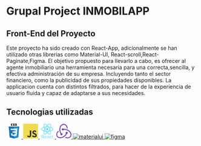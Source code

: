 # Grupal Project INMOBILAPP


## Front-End del Proyecto
Este proyecto ha sido creado con React-App, adicionalmente se han utilizado otras librerias como Material-UI, React-scroll,React-Paginate,Figma.
El objetivo propuesto para llevarlo a cabo, es ofrecer al agente inmobiliario  una herramienta necesaria para una correcta,sencilla, y efectiva administración de su empresa. Incluyendo tanto el sector financiero, como la publicidad de sus propiedades disponibles. 
La applicacion cuenta con distintos filtrados, para hacer de la experiencia de usuario fluida y capaz de adaptarse a sus necesidades.


## Tecnologias utilizadas

</a> <a href="https://www.w3schools.com/css/" target="_blank" rel="noreferrer"> <img src="https://raw.githubusercontent.com/devicons/devicon/master/icons/css3/css3-original-wordmark.svg" alt="css3" width="40" height="40"/> </a>   <a href="https://developer.mozilla.org/en-US/docs/Web/JavaScript" target="_blank" rel="noreferrer"> <img src="https://raw.githubusercontent.com/devicons/devicon/master/icons/javascript/javascript-original.svg" alt="javascript" width="40" height="40"/> </a> <a href="https://reactjs.org/" target="_blank" rel="noreferrer"> <img src="https://raw.githubusercontent.com/devicons/devicon/master/icons/react/react-original-wordmark.svg" alt="react" width="40" height="40"/> </a> <a href="https://redux.js.org" target="_blank" rel="noreferrer"> <img src="https://raw.githubusercontent.com/devicons/devicon/master/icons/redux/redux-original.svg" alt="redux" width="40" height="40"/> </a> 
  <a href="https://mui.com/" target="_blank" rel="noreferrer"> <img src="https://res.cloudinary.com/practicaldev/image/fetch/s--LFWl5c2M--/c_imagga_scale,f_auto,fl_progressive,h_420,q_auto,w_1000/https://dev-to-uploads.s3.amazonaws.com/i/cai5zk71pnimmuuv9vik.png" alt="materialui" width="40" height="40"/> </a> 
  <a href="https://www.figma.com/" target="_blank" rel="noreferrer"> <img src="https://cdn2.downdetector.com/static/uploads/c/300/0d4f7/figma2.png" alt="figma" width="40" height="40"/> </a> </p></p>
